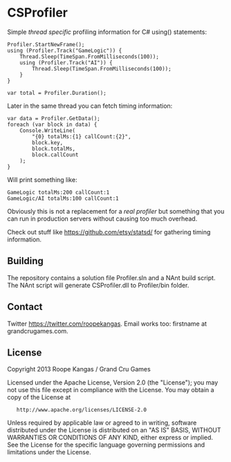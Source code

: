 CSProfiler
==========

Simple _thread specific_ profiling information for C# using() statements:

	Profiler.StartNewFrame();
	using (Profiler.Track("GameLogic")) {
		Thread.Sleep(TimeSpan.FromMilliseconds(100));
		using (Profiler.Track("AI")) {
			Thread.Sleep(TimeSpan.FromMilliseconds(100));
		}
	}
	
	var total = Profiler.Duration();

Later in the same thread you can fetch timing information:
	
	var data = Profiler.GetData();
	foreach (var block in data) {
		Console.WriteLine(
			"{0} totalMs:{1} callCount:{2}", 
			block.key, 
			block.totalMs,
			block.callCount
		);
	}
	
Will print something like:

	GameLogic totalMs:200 callCount:1
	GameLogic/AI totalMs:100 callCount:1
	

Obviously this is not a replacement for a _real profiler_ but something that you can run in production servers without causing too much overhead.

Check out stuff like https://github.com/etsy/statsd/ for gathering timing information.

## Building

The repository contains a solution file Profiler.sln and a NAnt build script. The NAnt script will generate CSProfiler.dll to Profiler/bin folder.

## Contact

Twitter https://twitter.com/roopekangas. Email works too: firstname at grandcrugames.com.

## License

Copyright 2013 Roope Kangas / Grand Cru Games

   Licensed under the Apache License, Version 2.0 (the "License");
   you may not use this file except in compliance with the License.
   You may obtain a copy of the License at

       http://www.apache.org/licenses/LICENSE-2.0

   Unless required by applicable law or agreed to in writing, software
   distributed under the License is distributed on an "AS IS" BASIS,
   WITHOUT WARRANTIES OR CONDITIONS OF ANY KIND, either express or implied.
   See the License for the specific language governing permissions and
   limitations under the License.
   